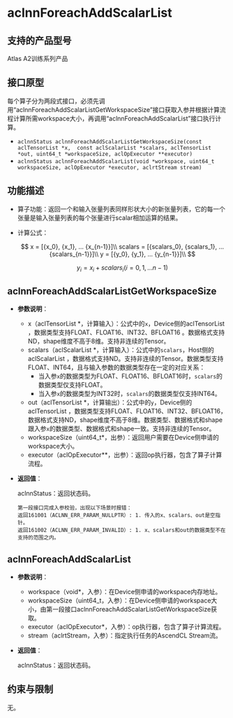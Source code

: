 # aclnnForeachAddScalarList

## 支持的产品型号

Atlas A2训练系列产品

## 接口原型

每个算子分为两段式接口，必须先调用“aclnnForeachAddScalarListGetWorkspaceSize”接口获取入参并根据计算流程计算所需workspace大小，再调用“aclnnForeachAddScalarList”接口执行计算。

- `aclnnStatus aclnnForeachAddScalarListGetWorkspaceSize(const aclTensorList *x,  const aclScalarList *scalars, aclTensorList *out, uint64_t *workspaceSize, aclOpExecutor **executor)`
- `aclnnStatus aclnnForeachAddScalarList(void *workspace, uint64_t workspaceSize, aclOpExecutor *executor, aclrtStream stream)`

## 功能描述

- 算子功能：返回一个和输入张量列表同样形状大小的新张量列表，它的每一个张量是输入张量列表的每个张量进行scalar相加运算的结果。
- 计算公式：

  $$
  x = [{x_0}, {x_1}, ... {x_{n-1}}]\\
  scalars = [{scalars_0}, {scalars_1}, ... {scalars_{n-1}}]\\
  y = [{y_0}, {y_1}, ... {y_{n-1}}]\\
  $$

  $$
  y_i=x_i+scalars_i (i=0,1,...n-1)
  $$

## aclnnForeachAddScalarListGetWorkspaceSize

- **参数说明**：

  - x（aclTensorList \*，计算输入）：公式中的`x`，Device侧的aclTensorList ，数据类型支持FLOAT、FLOAT16、INT32、BFLOAT16 。数据格式支持ND，shape维度不高于8维。支持非连续的Tensor。
  - scalars（aclScalarList \*，计算输入）：公式中的`scalars`，Host侧的aclScalarList ，数据格式支持ND。支持非连续的Tensor。数据类型支持FLOAT、INT64，且与输入参数的数据类型存在一定的对应关系：
    - 当入参`x`的数据类型为FLOAT、FLOAT16、BFLOAT16时，`scalars`的数据类型仅支持FLOAT。
    - 当入参`x`的数据类型为INT32时，`scalars`的数据类型仅支持INT64。
  - out（aclTensorList \*，计算输出）：公式中的`y`，Device侧的aclTensorList ，数据类型支持FLOAT、FLOAT16、INT32、BFLOAT16，数据格式支持ND，shape维度不高于8维。数据类型、数据格式和shape跟入参`x`的数据类型、数据格式和shape一致。支持非连续的Tensor。
  - workspaceSize（uint64_t\*，出参）：返回用户需要在Device侧申请的workspace大小。
  - executor（aclOpExecutor\**，出参）：返回op执行器，包含了算子计算流程。
- **返回值**：
  
  aclnnStatus：返回状态码。
  
  ```
  第一段接口完成入参校验，出现以下场景时报错：
  返回161001（ACLNN_ERR_PARAM_NULLPTR）: 1. 传入的x、scalars、out是空指针。
  返回161002（ACLNN_ERR_PARAM_INVALID）: 1. x、scalars和out的数据类型不在支持的范围之内。
  ```

## aclnnForeachAddScalarList

- **参数说明**：
  
  - workspace（void\*，入参）：在Device侧申请的workspace内存地址。
  - workspaceSize（uint64_t，入参）：在Device侧申请的workspace大小，由第一段接口aclnnForeachAddScalarListGetWorkspaceSize获取。
  - executor（aclOpExecutor\*，入参）：op执行器，包含了算子计算流程。
  - stream（aclrtStream，入参）：指定执行任务的AscendCL Stream流。
  
- **返回值**：
  
  aclnnStatus：返回状态码。

## 约束与限制

无。
 
